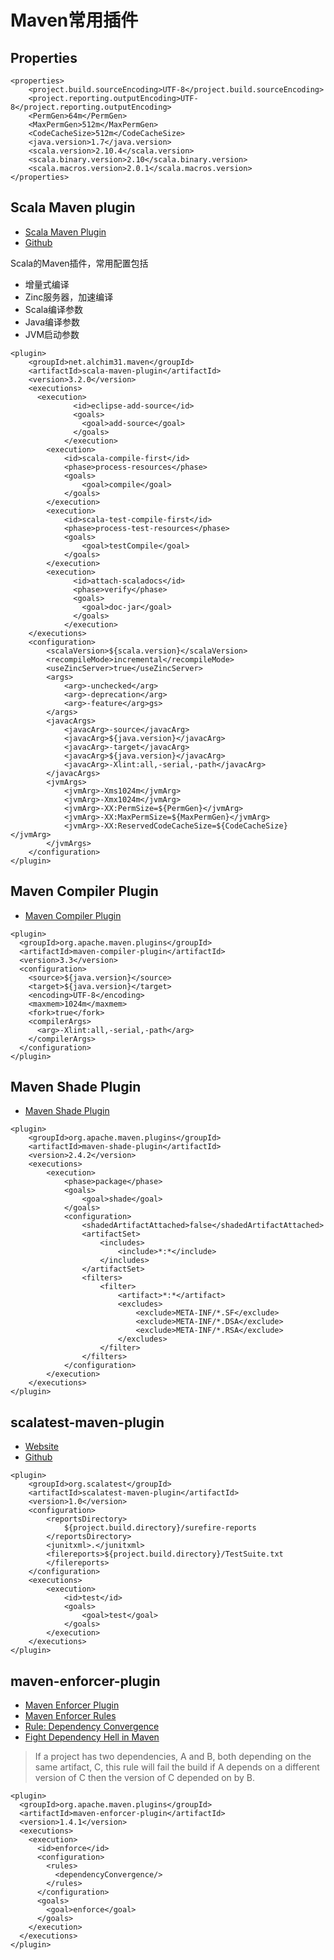 # Maven常用插件

##  Properties
```
<properties>
    <project.build.sourceEncoding>UTF-8</project.build.sourceEncoding>
    <project.reporting.outputEncoding>UTF-8</project.reporting.outputEncoding>
    <PermGen>64m</PermGen>
    <MaxPermGen>512m</MaxPermGen>
    <CodeCacheSize>512m</CodeCacheSize>
    <java.version>1.7</java.version>
    <scala.version>2.10.4</scala.version>
    <scala.binary.version>2.10</scala.binary.version>
    <scala.macros.version>2.0.1</scala.macros.version>
</properties>
```

## Scala Maven plugin
- [Scala Maven Plugin](http://davidb.github.io/scala-maven-plugin/)
- [Github](https://github.com/davidB/scala-maven-plugin)

Scala的Maven插件，常用配置包括
- 增量式编译
- Zinc服务器，加速编译
- Scala编译参数
- Java编译参数
- JVM启动参数

```
<plugin>
    <groupId>net.alchim31.maven</groupId>
    <artifactId>scala-maven-plugin</artifactId>
    <version>3.2.0</version>
    <executions>
      <execution>
              <id>eclipse-add-source</id>
              <goals>
                <goal>add-source</goal>
              </goals>
            </execution>
        <execution>
            <id>scala-compile-first</id>
            <phase>process-resources</phase>
            <goals>
                <goal>compile</goal>
            </goals>
        </execution>
        <execution>
            <id>scala-test-compile-first</id>
            <phase>process-test-resources</phase>
            <goals>
                <goal>testCompile</goal>
            </goals>
        </execution>
        <execution>
              <id>attach-scaladocs</id>
              <phase>verify</phase>
              <goals>
                <goal>doc-jar</goal>
              </goals>
            </execution>
    </executions>
    <configuration>
        <scalaVersion>${scala.version}</scalaVersion>
        <recompileMode>incremental</recompileMode>
        <useZincServer>true</useZincServer>
        <args>
            <arg>-unchecked</arg>
            <arg>-deprecation</arg>
            <arg>-feature</arg>gs>
        </args>
        <javacArgs>
            <javacArg>-source</javacArg>
            <javacArg>${java.version}</javacArg>
            <javacArg>-target</javacArg>
            <javacArg>${java.version}</javacArg>
            <javacArg>-Xlint:all,-serial,-path</javacArg>
        </javacArgs>
        <jvmArgs>
            <jvmArg>-Xms1024m</jvmArg>
            <jvmArg>-Xmx1024m</jvmArg>
            <jvmArg>-XX:PermSize=${PermGen}</jvmArg>
            <jvmArg>-XX:MaxPermSize=${MaxPermGen}</jvmArg>
            <jvmArg>-XX:ReservedCodeCacheSize=${CodeCacheSize}</jvmArg>
        </jvmArgs>
    </configuration>
</plugin>
```

## Maven Compiler Plugin
- [Maven Compiler Plugin](https://maven.apache.org/plugins/maven-compiler-plugin/)

```
<plugin>
  <groupId>org.apache.maven.plugins</groupId>
  <artifactId>maven-compiler-plugin</artifactId>
  <version>3.3</version>
  <configuration>
    <source>${java.version}</source>
    <target>${java.version}</target>
    <encoding>UTF-8</encoding>
    <maxmem>1024m</maxmem>
    <fork>true</fork>
    <compilerArgs>
      <arg>-Xlint:all,-serial,-path</arg>
    </compilerArgs>
  </configuration>
</plugin>
```

## Maven Shade Plugin
- [Maven Shade Plugin](https://maven.apache.org/plugins/maven-shade-plugin/)

```
<plugin>
    <groupId>org.apache.maven.plugins</groupId>
    <artifactId>maven-shade-plugin</artifactId>
    <version>2.4.2</version>
    <executions>
        <execution>
            <phase>package</phase>
            <goals>
                <goal>shade</goal>
            </goals>
            <configuration>
                <shadedArtifactAttached>false</shadedArtifactAttached>
                <artifactSet>
                    <includes>
                        <include>*:*</include>
                    </includes>
                </artifactSet>
                <filters>
                    <filter>
                        <artifact>*:*</artifact>
                        <excludes>
                            <exclude>META-INF/*.SF</exclude>
                            <exclude>META-INF/*.DSA</exclude>
                            <exclude>META-INF/*.RSA</exclude>
                        </excludes>
                    </filter>
                </filters>
            </configuration>
        </execution>
    </executions>
</plugin>
```

## scalatest-maven-plugin
- [Website](http://www.scalatest.org/user_guide/using_the_scalatest_maven_plugin)
- [Github](https://github.com/scalatest/scalatest-maven-plugin)

```
<plugin>
    <groupId>org.scalatest</groupId>
    <artifactId>scalatest-maven-plugin</artifactId>
    <version>1.0</version>
    <configuration>
        <reportsDirectory>
            ${project.build.directory}/surefire-reports
        </reportsDirectory>
        <junitxml>.</junitxml>
        <filereports>${project.build.directory}/TestSuite.txt
        </filereports>
    </configuration>
    <executions>
        <execution>
            <id>test</id>
            <goals>
                <goal>test</goal>
            </goals>
        </execution>
    </executions>
</plugin>
```

## maven-enforcer-plugin
- [Maven Enforcer Plugin](http://maven.apache.org/enforcer/maven-enforcer-plugin/)
- [Maven Enforcer Rules](http://maven.apache.org/enforcer/enforcer-rules/)
- [Rule: Dependency Convergence](http://maven.apache.org/enforcer/enforcer-rules/dependencyConvergence.html)
- [Fight Dependency Hell in Maven](http://cupofjava.de/blog/2013/02/01/fight-dependency-hell-in-maven/)

> If a project has two dependencies, A and B, both depending on the same artifact, C, this rule will fail the build if A depends on a different version of C then the version of C depended on by B.

```
<plugin>
  <groupId>org.apache.maven.plugins</groupId>
  <artifactId>maven-enforcer-plugin</artifactId>
  <version>1.4.1</version>
  <executions>
    <execution>
      <id>enforce</id>
      <configuration>
        <rules>
          <dependencyConvergence/>
        </rules>
      </configuration>
      <goals>
        <goal>enforce</goal>
      </goals>
    </execution>
  </executions>
</plugin>
```
